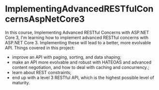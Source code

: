 # ImplementingAdvancedRESTfulConcernsAspNetCore3
In this course, Implementing Advanced RESTful Concerns with ASP.NET Core 3, I'm learning how to implement advanced RESTful concerns with ASP.NET Core 3. Implementing these will lead to a better, more evolvable API. 
Things covered in this project:
- improve an API with paging, sorting, and data shaping;
- make an API more evolvable and robust with HATEOAS and advanced content negotiation, and how to deal with caching and concurrency.;
- learn about REST constraints;
- end up with a level 3 RESTful API, which is the highest possible level of maturity.
